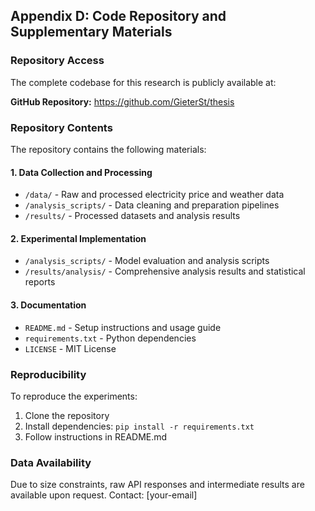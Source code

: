 ## Appendix D: Code Repository and Supplementary Materials

### Repository Access
The complete codebase for this research is publicly available at:

**GitHub Repository:** https://github.com/GieterSt/thesis

### Repository Contents
The repository contains the following materials:

#### 1. Data Collection and Processing
- `/data/` - Raw and processed electricity price and weather data
- `/analysis_scripts/` - Data cleaning and preparation pipelines
- `/results/` - Processed datasets and analysis results

#### 2. Experimental Implementation
- `/analysis_scripts/` - Model evaluation and analysis scripts
- `/results/analysis/` - Comprehensive analysis results and statistical reports

#### 3. Documentation
- `README.md` - Setup instructions and usage guide
- `requirements.txt` - Python dependencies
- `LICENSE` - MIT License

### Reproducibility
To reproduce the experiments:
1. Clone the repository
2. Install dependencies: `pip install -r requirements.txt`
3. Follow instructions in README.md

### Data Availability
Due to size constraints, raw API responses and intermediate results are available upon request. Contact: [your-email] 